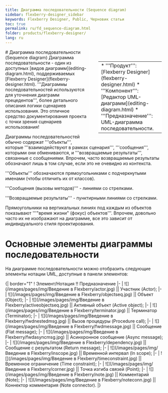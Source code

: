 ```yaml
---
title: Диаграмма последовательности (Sequence diagram) 
sidebar: flexberry-designer_sidebar
keywords: Flexberry Designer, Public, Черновик статьи
toc: true
permalink: ru/fd_sequence-diagram.html
folder: products/flexberry-designer/
lang: ru
---
```


<div style="margin:5px; padding-left:28px; float:right; width:40%; outline:1px solid white;">
<br>
<table border="0" width="100%" bgcolor="#6495ED">
<tbody><tr><td bgcolor="#FFFFFF">
* '''Продукт''': [Flexberry Designer](flexberry-designer.html)
* '''Компонент''': [Редактор UML-диаграмм](editing-diagram.html)
* '''Предназначение''': UML-диаграмма последовательности.
</td>
</tr></tbody></table></a>
</div>
# Диаграмма последовательности (Sequence diagram)
Диаграмма последовательности - один из доступных [видов диаграмм](editing-diagram.html), поддерживаемых [Flexberry Designer](flexberry-designer.html).
'''Диаграммы последовательностей используются для уточнения диаграмм прецедентов''', более детального описания логики сценариев использования. Это отличное средство документирования проекта с точки зрения сценариев использования!

Диаграммы последовательностей обычно содержат '''объекты''', которые '''взаимодействуют в рамках сценария''', '''сообщения''', которыми они обмениваются, и '''возвращаемые результаты''', связанные с сообщениями. Впрочем, часто возвращаемые результаты обозначают лишь в том случае, если это не очевидно из контекста.

'''Объекты''' обозначаются прямоугольниками с подчеркнутыми именами (чтобы отличить их от классов).

'''Сообщения (вызовы методов)''' - линиями со стрелками.

'''Возвращаемые результаты''' - пунктирными линиями со стрелками.

Прямоугольники на вертикальных линиях под каждым из объектов показывают '''"время жизни" (фокус) объектов'''. Впрочем, довольно часто их не изображают на диаграмме, все это зависит от индивидуального стиля проектирования.

# Основные элементы диаграммы последовательности
На диаграмме последовательности можно отобразить следующие элементы нотации UML, доступные в панели элементов: 


{| border="1" 
! Элемент/Нотация !! Предназначение
|-
| ![](/images/pages/img/Введение в Flexberry/actor.jpg) || Участник (Actor);
|-
| ![](/images/pages/img/Введение в Flexberry/objectseq.jpg) || Объект (Object);
|-
| ![](/images/pages/img/Введение в Flexberry/activeobjectseq.jpg) || Активный объект (Active object);
|-
| ![](/images/pages/img/Введение в Flexberry/terminator.jpg) || Терминатор (Terminator);
|-
| ![](/images/pages/img/Введение в Flexberry/fwdnestedmsg.jpg) || Вызов процедуры (Procedure call);
|-
| ![](/images/pages/img/Введение в Flexberry/fwdmessage.jpg) || Сообщение (Flat message);
|-
| ![](/images/pages/img/Введение в Flexberry/fwdasyncmsg.jpg) || Асинхронное сообщение (Async message);
|-
| ![](/images/pages/img/Введение в Flexberry/dependency.jpg) || Сообщение с результатом (Return message);
|-
| ![](/images/pages/img/Введение в Flexberry/inscope.jpg) || Временной интервал (In scope);
|-
| ![](/images/pages/img/Введение в Flexberry/timeconstraint.jpg) || Временное ограничение (Time constraint);
|-
| ![](/images/pages/img/Введение в Flexberry/corner.jpg) || Точка изгиба связей (Point);
|-
| ![](/images/pages/img/Введение в Flexberry/note.jpg) || Комментарий (Note);
|-
| ![](/images/pages/img/Введение в Flexberry/noteconn.jpg) || Коннектор комментария (Note connector).
|}

